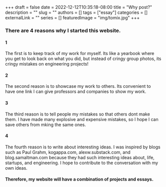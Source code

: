 +++ 
draft = false
date = 2022-12-12T10:35:18-08:00
title = "Why post?"
description = ""
slug = ""
authors = []
tags = ["essay"]
categories = []
externalLink = ""
series = []
featuredImage = "img/tomix.jpg"
+++


### There are 4 reasons why I started this website.

#### 1
The first is to keep track of my work for myself. Its like a yearbook where you get to look back on what you did, but instead of cringy group photos, its cringy mistakes on engineering projects!

#### 2
The second reason is to showcase my work to others. Its convenient to have one link I can give professors and companies to show my work. 

#### 3
The third reason is to tell people my mistakes so that others dont make them. I have made many explosive and expensive mistakes, so I hope I can save others from mking the same ones.

#### 4
The fourth reason is to write about interesting ideas. I was inspired by blogs such as Paul Grahm, kogappa.com, alexw.substack.com, and blog.samaltman.com
because they had such interesting ideas about, life, startups, and engineering. I hope to contribute to the conversation with my own ideas. 


#### Therefore, my website will have a combination of projects and essays. 